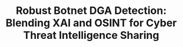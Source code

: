 <h1 align= center><b>Robust Botnet DGA Detection: Blending XAI and OSINT for Cyber Threat Intelligence Sharing</b></h1>
